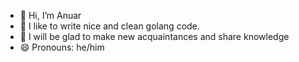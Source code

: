 - 👋 Hi, I’m Anuar
- 👀 I like to write nice and clean golang code.
- 💞️ I will be glad to make new acquaintances and share knowledge
- 😄 Pronouns: he/him

<!---
Fyefhqdishka/Fyefhqdishka is a ✨ special ✨ repository because its `README.md` (this file) appears on your GitHub profile.
You can click the Preview link to take a look at your changes.
--->
